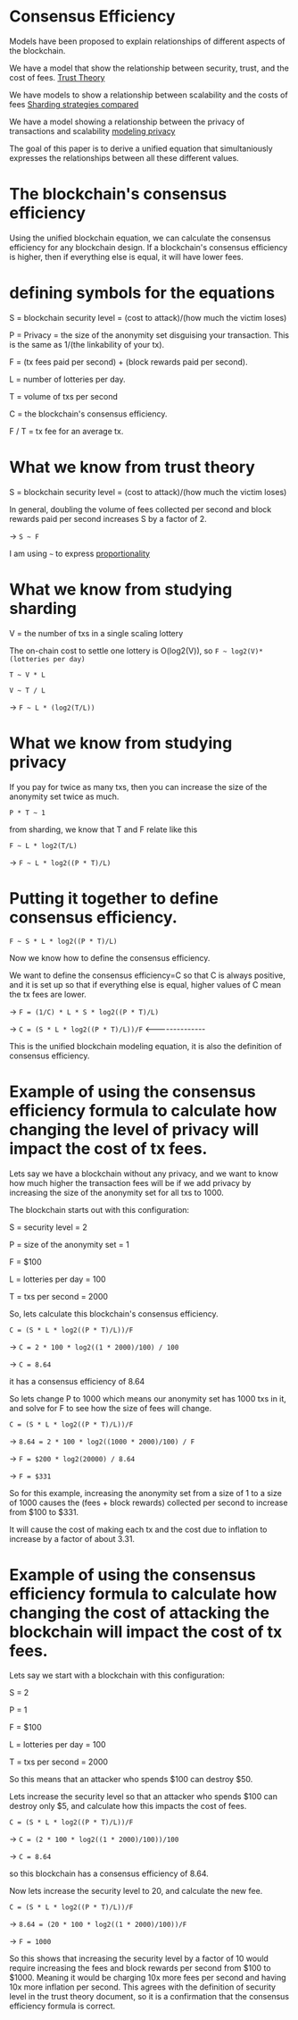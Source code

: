 Consensus Efficiency
========

Models have been proposed to explain relationships of different aspects of the blockchain.

We have a model that show the relationship between security, trust, and the cost of fees. [Trust Theory](https://github.com/zack-bitcoin/amoveo/blob/master/docs/basics/trust_theory.md)

We have models to show a relationship between scalability and the costs of fees [Sharding strategies compared](https://github.com/zack-bitcoin/amoveo/blob/master/docs/other_blockchains/sharding.md)

We have a model showing a relationship between the privacy of transactions and scalability [modeling privacy](https://github.com/zack-bitcoin/amoveo/blob/master/docs/design/privacy.md)

The goal of this paper is to derive a unified equation that simultaniously expresses the relationships between all these different values.

The blockchain's consensus efficiency
========

Using the unified blockchain equation, we can calculate the consensus efficiency for any blockchain design.
If a blockchain's consensus efficiency is higher, then if everything else is equal, it will have lower fees.

defining symbols for the equations
========

S = blockchain security level = (cost to attack)/(how much the victim loses)

P = Privacy = the size of the anonymity set disguising your transaction. This is the same as 1/(the linkability of your tx).

F = (tx fees paid per second) + (block rewards paid per second).

L = number of lotteries per day.

T = volume of txs per second

C = the blockchain's consensus efficiency.

F / T = tx fee for an average tx.

What we know from trust theory
===========

S = blockchain security level = (cost to attack)/(how much the victim loses)

In general, doubling the volume of fees collected per second and block rewards paid per second increases S by a factor of 2.

-> `S ~ F`

I am using `~` to express [proportionality](https://en.wikipedia.org/wiki/Proportionality_(mathematics))

What we know from studying sharding
==========

V = the number of txs in a single scaling lottery

The on-chain cost to settle one lottery is O(log2(V)), so `F ~ log2(V)*(lotteries per day)`

`T ~ V * L`

`V ~ T / L`

-> `F ~ L * (log2(T/L))`


What we know from studying privacy
=========

If you pay for twice as many txs, then you can increase the size of the anonymity set twice as much.

`P * T ~ 1`

from sharding, we know that T and F relate like this

`F ~ L * log2(T/L)`

-> `F ~ L * log2((P * T)/L)`

Putting it together to define consensus efficiency.
=========

`F ~ S * L * log2((P * T)/L)`

Now we know how to define the consensus efficiency.

We want to define the consensus efficiency=C so that C is always positive, and it is set up so that if everything else is equal, higher values of C mean the tx fees are lower.

-> `F = (1/C) * L * S * log2((P * T)/L)`

-> `C = (S * L * log2((P * T)/L))/F` <--------------

This is the unified blockchain modeling equation, it is also the definition of consensus efficiency.

Example of using the consensus efficiency formula to calculate how changing the level of privacy will impact the cost of tx fees.
==============

Lets say we have a blockchain without any privacy, and we want to know how much higher the transaction fees will be if we add privacy by increasing the size of the anonymity set for all txs to 1000.

The blockchain starts out with this configuration:

S = security level = 2

P = size of the anonymity set = 1

F = $100

L = lotteries per day = 100

T = txs per second = 2000

So, lets calculate this blockchain's consensus efficiency.

`C = (S * L * log2((P * T)/L))/F`

-> `C = 2 * 100 * log2((1 * 2000)/100) / 100`

-> `C = 8.64`

it has a consensus efficiency of 8.64

So lets change P to 1000 which means our anonymity set has 1000 txs in it, and solve for F to see how the size of fees will change.

`C = (S * L * log2((P * T)/L))/F`

-> `8.64 = 2 * 100 * log2((1000 * 2000)/100) / F`

-> `F = $200 * log2(20000) / 8.64`

-> `F = $331`

So for this example, increasing the anonymity set from a size of 1 to a size of 1000 causes the (fees + block rewards) collected per second to increase from $100 to $331.

It will cause the cost of making each tx and the cost due to inflation to increase by a factor of about 3.31.

Example of using the consensus efficiency formula to calculate how changing the cost of attacking the blockchain will impact the cost of tx fees.
==========

Lets say we start with a blockchain with this configuration:

S = 2

P = 1

F = $100

L = lotteries per day = 100

T = txs per second = 2000

So this means that an attacker who spends $100 can destroy $50.

Lets increase the security level so that an attacker who spends $100 can destroy only $5, and calculate how this impacts the cost of fees.

`C = (S * L * log2((P * T)/L))/F`

-> `C = (2 * 100 * log2((1 * 2000)/100))/100`

-> `C = 8.64`

so this blockchain has a consensus efficiency of 8.64.

Now lets increase the security level to 20, and calculate the new fee.

`C = (S * L * log2((P * T)/L))/F`

-> `8.64 = (20 * 100 * log2((1 * 2000)/100))/F`

-> `F = 1000`

So this shows that increasing the security level by a factor of 10 would require increasing the fees and block rewards per second from $100 to $1000. 
Meaning it would be charging 10x more fees per second and having 10x more inflation per second.
This agrees with the definition of security level in the trust theory document, so it is a confirmation that the consensus efficiency formula is correct.

